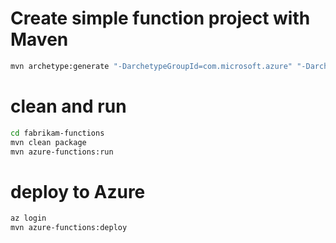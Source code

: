 # Create simple function project with Maven

```bash
mvn archetype:generate "-DarchetypeGroupId=com.microsoft.azure" "-DarchetypeArtifactId=azure-functions-archetype"
```

# clean and run

```bash
cd fabrikam-functions
mvn clean package 
mvn azure-functions:run
```

# deploy to Azure

```bash
az login
mvn azure-functions:deploy
```


